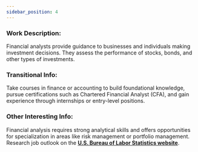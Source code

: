 ```yaml
---
sidebar_position: 4
---
```


### Work Description:
Financial analysts provide guidance to businesses and individuals making investment decisions. They assess the performance of stocks, bonds, and other types of investments.

### Transitional Info:
Take courses in finance or accounting to build foundational knowledge, pursue certifications such as Chartered Financial Analyst (CFA), and gain experience through internships or entry-level positions.

### Other Interesting Info: 
Financial analysis requires strong analytical skills and offers opportunities for specialization in areas like risk management or portfolio management. Research job outlook on the **[U.S. Bureau of Labor Statistics website](https://www.bls.gov/ooh/business-and-financial/financial-analysts.htm)**.
